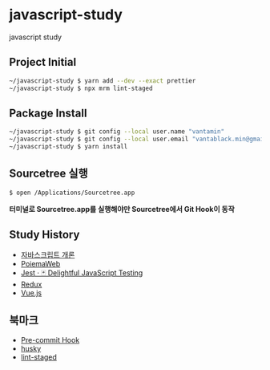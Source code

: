 # javascript-study

javascript study

## Project Initial

```bash
~/javascript-study $ yarn add --dev --exact prettier
~/javascript-study $ npx mrm lint-staged
```

## Package Install

```bash
~/javascript-study $ git config --local user.name "vantamin"
~/javascript-study $ git config --local user.email "vantablack.min@gmail.com"
~/javascript-study $ yarn install
```

## Sourcetree 실행

```bash
$ open /Applications/Sourcetree.app
```

**터미널로 Sourcetree.app를 실행해야만 Sourcetree에서 Git Hook이 동작**

## Study History

- [자바스크립트 개론](https://eloquentjavascript.net/)
- [PoiemaWeb](https://poiemaweb.com/)
- [Jest · 🃏 Delightful JavaScript Testing](https://jestjs.io/)
- [Redux](https://ko.redux.js.org/)
- [Vue.js](https://kr.vuejs.org/)

## 북마크

- [Pre-commit Hook](https://prettier.io/docs/en/precommit.html)
- [husky](https://github.com/typicode/husky)
- [lint-staged](https://github.com/okonet/lint-staged)
